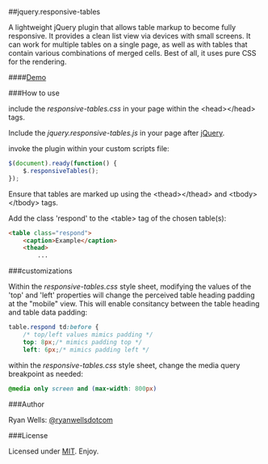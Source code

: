 ##jquery.responsive-tables

A lightweight jQuery plugin  that allows table markup to become fully responsive. It provides a clean list  view via devices with small screens. It can work for multiple tables on a  single page, as well as with tables that contain various combinations of merged  cells. Best of all, it uses pure CSS for the rendering. 

####<a href="http://ryanwells.com/examples/responsive-tables/" target="_blank">Demo</a>

###How to use

include the <em>responsive-tables.css</em> in your page within the &lt;head&gt;&lt;/head&gt; tags.

Include the <em>jquery.responsive-tables.js</em> in your page after <a href="http://jquery.com/download/" target="_blank">jQuery</a>.

invoke the plugin within your custom scripts file: 
```javascript
$(document).ready(function() {
    $.responsiveTables();    
});    
```
Ensure that tables are marked up using the &lt;thead&gt;&lt;/thead&gt; and &lt;tbody&gt;&lt;/tbody&gt; tags.

Add the class 'respond' to the &lt;table&gt; tag of the chosen table(s):
```html
<table class="respond">
    <caption>Example</caption>
    <thead>
        ...
```
###customizations 

Within the <em>responsive-tables.css</em> style sheet, modifying the values of the 'top' and 'left' properties will change the perceived table heading padding at the &quot;mobile&quot; view. This will enable consitancy between the table heading and table data padding:
```css
table.respond td:before { 
    /* top/left values mimics padding */
    top: 8px;/* mimics padding top */
    left: 6px;/* mimics padding left */
```

within the <em>responsive-tables.css</em> style sheet, change the media query breakpoint as needed:
```css
@media only screen and (max-width: 800px) 
```

###Author

Ryan Wells: [@ryanwellsdotcom][twitter]

###License

Licensed under [MIT][mit]. Enjoy.

[twitter]: https://twitter.com/ryanwellsdotcom
[mit]: http://www.opensource.org/licenses/mit-license.php
[jquery]: http://jquery.com/